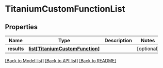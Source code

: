 # TitaniumCustomFunctionList


## Properties
Name | Type | Description | Notes
------------ | ------------- | ------------- | -------------
**results** | [**list[TitaniumCustomFunction]**](TitaniumCustomFunction.md) |  | [optional] 

[[Back to Model list]](../README.md#documentation-for-models) [[Back to API list]](../README.md#documentation-for-api-endpoints) [[Back to README]](../README.md)


